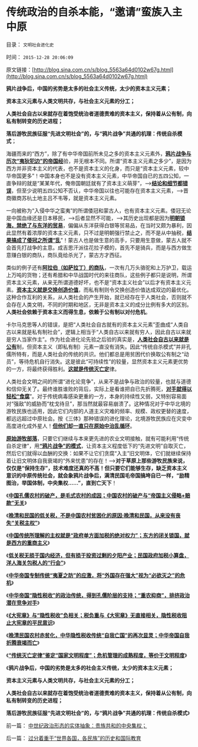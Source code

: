 # 传统政治的自杀本能，“邀请”蛮族入主中原

目录： `文明社会进化史` 

时间： `2015-12-28 20:06:09` 

原文链接：[http://blog.sina.com.cn/s/blog_5563a64d0102w67g.html](http://blog.sina.com.cn/s/blog_5563a64d0102w67g.html)

**鸦片战争后，中国的劣势是太多的社会主义传统，太少的资本主义元素；**

**资本主义元素与人类文明共存，与社会主义元素的分工；**

**人类社会自古以来就存在着饱受统治者道德责难的资本主义，保持着从公有制，向私有制转变的历史进程；**

**落后游牧民族征服“先进文明社会”的，与“鸦片战争”共通的机理：传统自杀模式**；

海疆而来的“西方”，除了有中华帝国前所未见之多的资本主义元素外，[**鸦片战争与历次“夷狄犯边”的帝国经**](../../../2015/12/26/“孔儒／传统灭亡模式”，专制国家的自杀路径；.md)验，并无根本不同。所谓“资本主义元素之多少”，是因为西方并非资本主义的代表，也不是资本主义的化身，而只是“资本主义元素，较中华帝国更多”！中国本身也不是没有资本主义元素，中华帝国自已的五四公知，一直争辩的就是“某某年代，俺帝国朝廷就有了资本主义萌芽”，——>[**结论和细节都错误**](../../../2011/11/26/资本主义萌芽与商业化无直接关系.md)，但至少说明五四公知不否认，中华帝国以往也可能存在资本主义元素，——>晋商徽商苏杭土地主吕不韦等，就是资本主义元素。

一向被称为“入侵中华之蛮夷”的所谓倭冠和蒙古人，也有资本主义元素。倭冠无论是中国血缘还是日本移民，——>后者显然不可能，——>其历史出现都是因为[**明朝锁海，禁绝了与东洋的贸易**](../../../2010/8/27/明朝对华汉社会摧残远甚蒙古入侵.md)，偏偏从东洋获得白银等贸易品，在当时又颇为暴利，因此显然有着浓厚的资本主义元素，只不过是明朝强行禁止之，而不是从中抽税，[**结果搞成了倭冠之所谓“乱**](../../../2010/8/27/威继光“灭商”；中央集权社会的败灭规律.md)”！蒙古人也是做生意的高手，只要用生意做，蒙古人就不会首先打战争的主意。成吉思汗派往花拉子模的，首先不是骑兵，而是与西方做生意赚白银的商队，商队竟给杀光了，蒙古方才西征。

类似的例子还有[**阿拉伯（如萨拉丁）的商队**](../../../2015/8/27/萨拉丁的政治处境和财政依赖，展开《天国王朝》的历史情节；.md)，一次有几万头骆驼和上万护卫，载运上万吨的货物；还有希腊和中华战国时代的来往商队，这些例子都只是说明，所谓资本主义元素，从来无所谓道德好坏，也不是“资本主义社会”以后才有资本主义元素。[**资本主义就是交换创造价值**](../../../2015/6/30/资本主义确保“共同富裕”的科学机理；.md)，而私有制则令交换创造价值达成双边的最优化。这种合作互利的关系，从人类社会的产生开始，就已经存在于人类社会，否则就不会存在人类文明，不同的时期和地区，无非是资本主义的成分比例有多大的区别。**人类社会依赖于资本主义而得生息，依赖于公有制以对付危机**。

卡尔马克思等人的错误，是把“人类社会自古就有的资本主义元素”歪曲成“人类自古以来就是私有制社会”，逻辑上相当于“人类自古以来就有穷人，因此自古以来就是穷人当家作主”。作为社会进化论先验之后验的真实是，[**人类社会自古以来就是公有**](../../../2015/1/21/社会进化论，反思基督教和马克思主义的反人类信仰；.md)制，但资本主义（即私有制）元素一直没有消失。因此“传统自杀模式”并非孔儒所特有，而是人类社会的传统的共识。他们都总是用贫困代价换取公有制之“动员”，等待危机自行消失。这是彼此“可持续性”的较量，显然资本主义元素更优势的一方，将最终获得胜利。[**这就是传统灭亡定**](../../../2015/12/26/“孔儒／传统灭亡模式”，专制国家的自杀路径；.md)律。

人类社会文明之间的所谓“进化论竞争”，从来不是战争与政治的较量，也就与道德和信仰无关了。最终谁胜谁败的背后，实际上是看谁把自已先折腾死，[**对手就得以轻松“食腐**](../../../2009/5/31/西方列强帝国主义国家不够“哥们人道”的食腐本性.md)”。对于传统病毒感染更重的一方，本身的持续性又弱，又特别容易面对“强敌”的威胁而“枕戈待旦”，那当然就最容易崩溃了。这种情况对于中华北境的游牧民族也适用，因此它们内部的人道主义灾难的频率、规模、政权更替的速度，都远远超过中原社会。按《三体》那种错误的进化理论，北境游牧民族应在灾变中高度进化成外星人！[**但他们却一直只在原始中治乱循环**](../../../2010/3/3/为什么历史治乱循环总是不息更残暴？.md)。

[**原始游牧部落**](../../../2011/8/22/蛮族是奴隶社会伴生物；蛮族是集体奴隶.md)，只要它们继续与本来更先进的农业文明接触，就有可能利用“传统自杀定律”，用[**“鸦片战争”的模式**](../../../2015/12/22/晚清民国农村贫困化的原因，是中华夷夏之防的专制传统“受刺激了”.md)，让资本主义程度低下的“先进文明”自取灭亡，然后它们就得以血酬的交换：如果不让它们贪腐“入主”旧文明体，它们就继续保持着让旧文明体自我衰竭的“外来忧患”的存在！——>**对于草原上那些游牧民族来说，仅仅是“保持生存”，技术难度还真的不高！但只要它们能够生存，缺乏资本主义意识的中原传统社会，就会象鸦片战争后，满清民国毛帝国搞垮自已一样，“励精图治，举国体制，中央集权……”，直到亡天下**！

《[**中国孔儒农村的破产，是毛式农村的成因；中国农村的破产与“帝国主义侵略+赔款”无关**](../../../2015/12/17/毛式农村的成因，中国农村破产与“帝国主义侵略+赔款”无关.md)》

《[**晚清和民国的低关税，不是中国农村贫困化的原因;晚清和民国，从来没有丧失“关税主权”**](../../../2015/12/19/晚清和民国的低关税，不是中国农村贫困化的原因;.md)》

《[**中国传统所理解的主权就是“政府单方面加税的绝对权力”；东方的闭关锁国，就是西方的重商主义**](../../../2015/12/20/中国传统所理解的主权就是“政府单方面加税的绝对权力”.md)》

《[**低关税无损于国内经济，但有损于投资过剩的夕阳产业；民国政府加税小算盘，洋人海关包税人的“行会”**](../../../2015/12/21/低关税是国内富裕的必要条件，不是贫困化的原因；.md)》

《[**中华帝国专制传统“夷夏之防”的应激，将“外国存在强大”视为“必欲灭之”的危机**](../../../2015/12/22/晚清民国农村贫困化的原因，是中华夷夏之防的专制传统“受刺激了”.md)》

《[**中华帝国“隐性税收”的政治传统，得到孔儒阶层的支持；“重农抑商”，排挤政治潜在竞争对手**](../../../2015/12/23/中华帝国“隐性税收”的政治传统，得到孔儒阶层的支持.md)》

《[**《大宪章》与“隐性税收”负相关；税负重与《大宪章》无直接相关，隐性税收阻止大宪章的平民意识**](../../../2015/12/24/《大宪章》的出现概率，与“隐性税收”负相关，及北美独立.md)》

《[**晚清民国农村赤贫化，中华隐性税收传统“自我亡国”的再次显灵；中华帝国自我折腾衰竭而亡**](../../../2015/12/26/“孔儒／传统灭亡模式”，专制国家的自杀路径；.md)》

《[**“传统灭亡定律”鉴定“国家文明程度”；危机管理的成熟程度，等价于文明程度**](../../../2015/12/27/“传统灭亡定律”鉴定“国家文明程度”.md)》

《**鸦片战争后，中国的劣势是太多的社会主义传统，太少的资本主义元素；**

**资本主义元素与人类文明共存，与社会主义元素的分工；**

**人类社会自古以来就存在着饱受统治者道德责难的资本主义，保持着从公有制，向私有制转变的历史进程；**

**落后游牧民族征服“先进文明社会”的，与“鸦片战争”共通的机理：传统自杀模式**》

前一篇： [中世纪政治形态的实体抽象：贵族共和的中央集权；](../../../2016/1/12/中世纪政治形态的实体抽象：贵族共和的中央集权；.md)

后一篇： [过分着重于“世界各国，各民族”的历史和国际教育](../../../2015/9/11/过分着重于“世界各国，各民族”的历史和国际教育.md)

